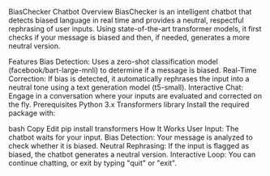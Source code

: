 BiasChecker Chatbot
Overview
BiasChecker is an intelligent chatbot that detects biased language in real time and provides a neutral, respectful rephrasing of user inputs. Using state-of-the-art transformer models, it first checks if your message is biased and then, if needed, generates a more neutral version.

Features
Bias Detection: Uses a zero-shot classification model (facebook/bart-large-mnli) to determine if a message is biased.
Real-Time Correction: If bias is detected, it automatically rephrases the input into a neutral tone using a text generation model (t5-small).
Interactive Chat: Engage in a conversation where your inputs are evaluated and corrected on the fly.
Prerequisites
Python 3.x
Transformers library
Install the required package with:

bash
Copy
Edit
pip install transformers
How It Works
User Input: The chatbot waits for your input.
Bias Detection: Your message is analyzed to check whether it is biased.
Neutral Rephrasing: If the input is flagged as biased, the chatbot generates a neutral version.
Interactive Loop: You can continue chatting, or exit by typing "quit" or "exit".
